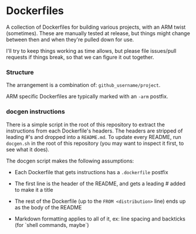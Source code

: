 # Dockerfiles

A collection of Dockerfiles for building various projects, with an ARM twist (sometimes). These are manually tested at release, but things might change between then and when they're pulled down for use. 

I'll try to keep things working as time allows, but please file issues/pull requests if things break, so that we can figure it out together.

### Structure

The arrangement is a combination of: `github_username/project`.

ARM specific Dockerfiles are typically marked with an `-arm` postfix.

### docgen instructions

There is a simple script in the root of this repository to extract the instructions from each Dockerfile's headers. The headers are stripped of leading \#'s
and dropped into a `README.md`. To update every README, run `docgen.sh` in the root of this repository (you may want to inspect it first, to see what it does).

The docgen script makes the following assumptions:

* Each Dockerfile that gets instructions has a `.dockerfile` postfix

* The first line is the header of the README, and gets a leading \# added to make it a title

* The rest of the Dockerfile (up to the `FROM <distribution>` line) ends up as the body of the README

* Markdown formatting applies to all of it, ex: line spacing and backticks (for \`shell commands, maybe\`)
